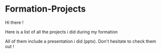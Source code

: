 # Formation-Projects
 
Hi there ! 

Here is a list of all the projects i did during my formation

All of them include a presentation i did (pptx). Don't hesitate to check them out !
